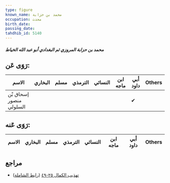 ```yaml
---
type: figure
known_name: محمد بن حزابة
occupation: محدث
birth_date:
passing_date:
tahdhib_id: 5140
---
```

##### محمد بن حزابة المروزي ثم البغدادي أبو عبد الله الخياط

## رَوَى عَن:
| الاسم                   | البخاري | مسلم | الترمذي | النسائي | ابن ماجه | أبي داود | Others |
| ----------------------- | ------- | ---- | ------- | ------- | -------- | -------- | ------ |
| إسحاق بْن منصور السلولي |         |      |         |         |          | ✔        |        |
## رَوَى عَنه:
| الاسم | البخاري | مسلم | الترمذي | النسائي | ابن ماجه | أبي داود | Others |
| ----- | ------- | ---- | ------- | ------- | -------- | -------- | ------ |
## مراجع
- [تهذيب الكمال ٢٥-٤٩](obsidian://open?vault=Tahdhib-al-Kamal&file=Figures/٥١٤٠-محمد%20بن%20حزابة%20المروزي%20ثم%20البغدادي%20أبو%20عبد%20الله%20الخياط) ([رابط الشاملة](https://shamela.ws/book/3722/13142))